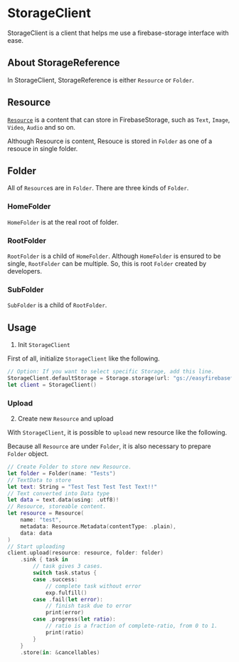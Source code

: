 # StorageClient

StorageClient is a client that helps me use a firebase-storage interface with ease.

## About StorageReference

In StorageClient, StorageReference is either `Resource` or `Folder`.

## Resource

[`Resource`]() is a content that can store in FirebaseStorage, such as `Text`, `Image`, `Video`, `Audio` and so on.

Although Resource is content, Resouce is stored in `Folder` as one of a resouce in single folder.

## Folder

All of `Resource`s are in `Folder`.
There are three kinds of `Folder`.

### HomeFolder

`HomeFolder` is at the real root of folder.

### RootFolder

`RootFolder` is a child of `HomeFolder`.
Although `HomeFolder` is ensured to be single, `RootFolder` can be multiple.
So, this is root `Folder` created by developers.

### SubFolder

`SubFolder` is a child of `RootFolder`.

## Usage

1. Init `StorageClient`

First of all, initialize `StorageClient` like the following.

```swift
// Option: If you want to select specific Storage, add this line.
StorageClient.defaultStorage = Storage.storage(url: "gs://easyfirebasefirestoreswift.appspot.com/")
let client = StorageClient()
```

### Upload

2. Create new `Resource` and upload

With `StorageClient`, it is possible to `upload` new resource like the following.

Because all `Resource` are under `Folder`, it is also necessary to prepare `Folder` object.

```swift
// Create Folder to store new Resource.
let folder = Folder(name: "Tests")
// TextData to store
let text: String = "Test Test Test Test Text!!"
// Text converted into Data type
let data = text.data(using: .utf8)!
// Resource, storeable content.
let resource = Resource(
    name: "test",
    metadata: Resource.Metadata(contentType: .plain),
    data: data
)
// Start uploading
client.upload(resource: resource, folder: folder)
    .sink { task in
        // task gives 3 cases.
        switch task.status {
        case .success:
            // complete task without error
            exp.fulfill()
        case .fail(let error):
            // finish task due to error
            print(error)
        case .progress(let ratio):
            // ratio is a fraction of complete-ratio, from 0 to 1.
            print(ratio)
        }
    }
    .store(in: &cancellables)
```
